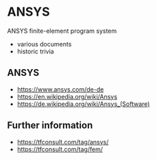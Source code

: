 # ANSYS
ANSYS finite-element program system 
- various documents
- historic trivia

## ANSYS
- https://www.ansys.com/de-de
- https://en.wikipedia.org/wiki/Ansys
- https://de.wikipedia.org/wiki/Ansys_(Software)
  
## Further information
- https://tfconsult.com/tag/ansys/
- https://tfconsult.com/tag/fem/
